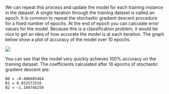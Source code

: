 We can repeat this process and update the model for each training instance in the dataset. A
single iteration through the training dataset is called an epoch. It is common to repeat the
stochastic gradient descent procedure for a fixed number of epochs. At the end of epoch you
can calculate error values for the model. Because this is a classification problem, it would be
nice to get an idea of how accurate the model is at each iteration. The graph below show a plot
of accuracy of the model over 10 epochs.

![](https://github.com/fenago/katacoda-scenarios/raw/master/master-machine-learning-algorithms/master-machine-learning-algorithms-05/steps/7/1.JPG)

You can see that the model very quickly achieves 100% accuracy on the training dataset.
The coefficients calculated after 10 epochs of stochastic gradient descent are:

```
B0 = −0.406605464
B1 = 0.852573316
B2 = −1.104746259
```
